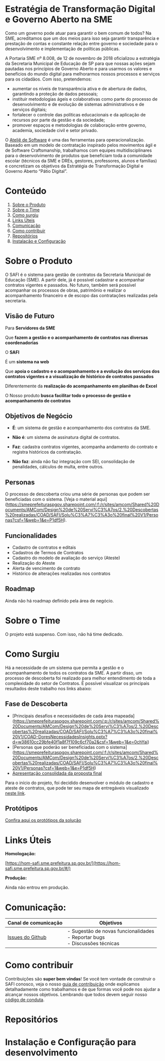 # Estratégia de Transformação Digital e Governo Aberto na SME

Como um governo pode atuar para garantir o bem comum de todos? Na SME, acreditamos que um dos meios para isso seja garantir transparência e prestação de contas e constante relação entre governo e sociedade para o desenvolvimento e implementação de políticas públicas. 

A Portaria SME nº 8.008, de 12 de novembro de 2018 oficializou a estratégia da Secretaria Municipal de Educação de SP para que nossas ações sejam pautadas nos princípios de Governo Aberto e para usarmos os valores e benefícios do mundo digital para melhorarmos nossos processos e serviços para os cidadãos. 
Com isso, pretendemos: 
- aumentar os níveis de transparência ativa e de abertura de dados, garantindo a proteção de dados pessoais; 
- instituir metodologias ágeis e colaborativas como parte do processo de desenvolvimento e de evolução de sistemas administrativos e de serviços digitais; 
- fortalecer o controle das políticas educacionais e da aplicação de recursos por parte da gestão e da sociedade; 
- promover espaços e metodologias de colaboração entre governo, academia, sociedade civil e setor privado. 

O [Ateliê de Software](http://forum.govit.prefeitura.sp.gov.br/uploads/default/original/1X/c88a4715eb3f9fc3ceb882c1f6afe9e308805a17.pdf) é uma das ferramentas para operacionalização. Baseado em um modelo de contratação inspirado pelos movimentos ágil e de Software Craftsmanship, trabalhamos com equipes multidisciplinares para o desenvolvimento de produtos que beneficiam toda a comunidade escolar (técnicos da SME e DREs, gestores, professores, alunos e famílias) e concretizam os objetivos da Estratégia de Transformação Digital e Governo Aberto “Pátio Digital”.

# Conteúdo

 1. [Sobre o Produto](#Sobre-o-Produto)
 2. [Sobre o Time](#Sobre-o-Time)
 3. [Como surgiu](#Como-surgiu)
 4. [Links Úteis](#Links-Úteis)
 5. [Comunicação](#Comunicação)
 6. [Como contribuir](#como-contribuir)
 7. [Repositórios](#Repositórios)
 8. [Instalação e Configuração](#Instalação-e-Configuração)
 
# Sobre o Produto

O SAFI é o sistema para gestão de contratos da Secretaria Municipal de Educação (SME). A partir dele, já é possível cadastrar e acompanhar contratos vigentes e passados. No futuro, também será possível acompanhar os processos de obras, patrimônio e realizar o acompanhamento financeiro e de escopo das contratações realizadas pela secretaria.

## Visão de Futuro

Para **Servidores da SME**

Que **fazem a gestão e o acompanhamento de contratos nas diversas coordenadorias**

O **SAFI** 

É um **sistema na web**  

Que **apoia o cadastro e o acompanhamento e a evolução dos serviços dos contratos vigentes e a visualização de histórico de contratos passados**

Diferentemente da **realização do acompanhamento em planilhas de Excel**

O Nosso produto **busca facilitar todo o processo de gestão e acompanhamento de contratos**

## Objetivos de Negócio

- **É**: um sistema de gestão e acompanhamento dos contratos da SME.

- **Não é**: um sistema de assinatura digital de contratos.

- **Faz**: cadastra contratos vigentes, acompanha andamento do contrato e registra históricos da contratação.

- **Não faz**: ainda não faz integração com SEI, consolidação de penalidades, cálculos de multa, entre outros.

## Personas

O processo de descoberta criou uma série de personas que podem ser beneficiadas com o sistema. [Veja o material aqui] (https://smeprefeituraspgov.sharepoint.com/:f:/r/sites/amcom/Shared%20Documents/AMCom/Design%20de%20Servi%C3%A7os/2.%20Descobertas%20realizadas/COAD/SAFI/Solu%C3%A7%C3%A3o%20final%20V1/Personas?csf=1&web=1&e=P1df5H).

## Funcionalidades

- Cadastro de contratos e editais
- Cadastros de Termos de Contratos
- Cadastro do modelo de avaliação do serviço (Ateste)
- Realização do Ateste
- Alerta de vencimento de contrato
- Histórico de alterações realizadas nos contratos

## Roadmap

Ainda não há roadmap definido pela área de negócio.

# Sobre o Time

O projeto está suspenso. Com isso, não há time dedicado.

# Como Surgiu

Há a necessidade de um sistema que permita a gestão e o acompanhamento de todos os contratos da SME. A partir disso, um processo de descoberta foi realizado para melhor entendimento de toda a complexidade do setor de Contratos. É possível visualizar os principais resultados deste trabalho nos links abaixo:

## Fase de Descoberta

- [Principais desafios e necessidades de cada área mapeada] (https://smeprefeituraspgov.sharepoint.com/:p:/r/sites/amcom/Shared%20Documents/AMCom/Design%20de%20Servi%C3%A7os/2.%20Descobertas%20realizadas/COAD/SAFI/Solu%C3%A7%C3%A3o%20final%20V1/COAD-DoresNecessidadesInsights.pptx?d=w38610cc29bfe40f1a8f7f109c6cf70a2&csf=1&web=1&e=0chYai)
- [Personas que poderão ser beneficiadas com o sistema] (https://smeprefeituraspgov.sharepoint.com/:f:/r/sites/amcom/Shared%20Documents/AMCom/Design%20de%20Servi%C3%A7os/2.%20Descobertas%20realizadas/COAD/SAFI/Solu%C3%A7%C3%A3o%20final%20V1/Personas?csf=1&web=1&e=P1df5H)
- [Apresentação consolidada da proposta final](https://smeprefeituraspgov.sharepoint.com/:p:/r/sites/amcom/Shared%20Documents/AMCom/Design%20de%20Servi%C3%A7os/2.%20Descobertas%20realizadas/COAD/SAFI/Solu%C3%A7%C3%A3o%20final%20V1/Sistema%20COAD-Apresentac%CC%A7a%CC%83o.pptx?d=wfc8418ce16934be1acbe2fccaa216738&csf=1&web=1&e=8Mar7h)

Para o início do projeto, foi decidido desenvolver o módulo de cadastro e ateste de contratos, que pode ter seu mapa de entregáveis visualizado [neste link](https://drive.google.com/file/d/10B38C_z5geliKblxC3M_a8EIwf0iJBFU/view?usp=sharing).

## Protótipos

[Confira aqui os protótipos da solução](https://www.figma.com/file/kWXWnzOiKlRH2Mfouhi53I/CONTRATOS?node-id=723%3A5255)

# Links Úteis

**Homologação:**

[https://hom-safi.sme.prefeitura.sp.gov.br/](https://hom-safi.sme.prefeitura.sp.gov.br/#/)

**Produção:**

Ainda não entrou em produção.

# Comunicação:

| Canal de comunicação | Objetivos |
|----------------------|-----------|
| [Issues do Github](https://github.com/prefeiturasp/SME-Contratos/issues) | - Sugestão de novas funcionalidades<br> - Reportar bugs<br> - Discussões técnicas |

# Como contribuir

Contribuições são **super bem vindas**! Se você tem vontade de construir o SAFI conosco, veja o nosso [guia de contribuição](./CONTRIBUTING.md) onde explicamos detalhadamente como trabalhamos e de que formas você pode nos ajudar a alcançar nossos objetivos. Lembrando que todos devem seguir  nosso [código de conduta](./CODEOFCONDUCT.md).

# Repositórios

# Instalação e Configuração para desenvolvimento
